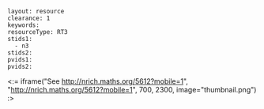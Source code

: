 ````
layout: resource
clearance: 1
keywords:
resourceType: RT3
stids1: 
  - n3
stids2:
pvids1:
pvids2:

````

<:= iframe("See http://nrich.maths.org/5612?mobile=1", "http://nrich.maths.org/5612?mobile=1", 700, 2300, image="thumbnail.png") :>

